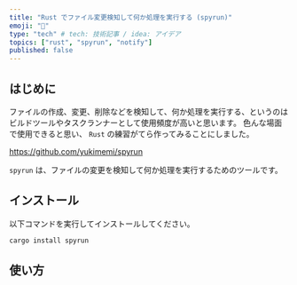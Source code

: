 ```yaml
---
title: "Rust でファイル変更検知して何か処理を実行する (spyrun)"
emoji: "🦀"
type: "tech" # tech: 技術記事 / idea: アイデア
topics: ["rust", "spyrun", "notify"]
published: false
---
```


## はじめに

ファイルの作成、変更、削除などを検知して、何か処理を実行する、というのはビルドツールやタスクランナーとして使用頻度が高いと思います。
色んな場面で使用できると思い、 `Rust` の練習がてら作ってみることにしました。

https://github.com/yukimemi/spyrun

`spyrun` は、ファイルの変更を検知して何か処理を実行するためのツールです。

## インストール

以下コマンドを実行してインストールしてください。

```sh
cargo install spyrun
```

## 使い方



